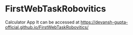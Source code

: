 # FirstWebTaskRobovitics

Calculator App
It can be accessed at https://devansh-gupta-official.github.io/FirstWebTaskRobovitics/
